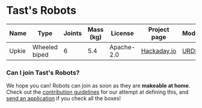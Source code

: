 # Tast's Robots

| Name  | Type          | Joints | Mass (kg) | License    | Project page | Model | Software |
|-------|---------------|--------|-----------|------------|--------------|-------|----------|
| Upkie | Wheeled biped | 6      | 5.4       | Apache-2.0 | [Hackaday.io](https://hackaday.io/project/185729-upkie-wheeled-biped-robot) | [URDF](https://github.com/tasts-robots/upkie_description) | [GitHub](https://github.com/tasts-robots) |

### Can I join Tast's Robots?

We hope you can! Robots can join as soon as they are **makeable at home**. Check out the [contribution guidelines](CONTRIBUTING.md) for our attempt at defining this, and [send an application](https://github.com/tasts-robots/us/issues/new?template=new_robot_template.md) if you check all the boxes!
